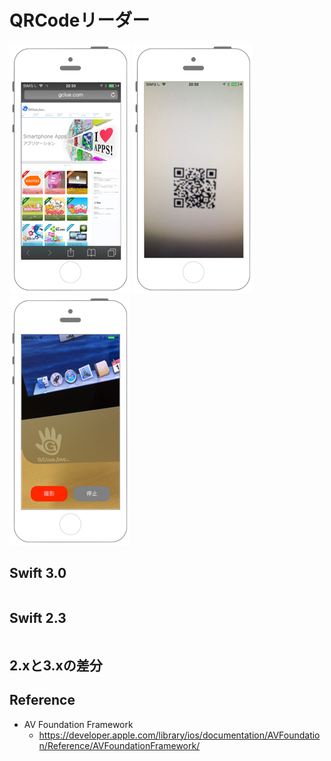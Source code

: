 # QRCodeリーダー

![Preview coremotion001](./img/AVFoundation008.png) ![Preview coremotion001](./img/AVFoundation008_2.png) ![Preview coremotion001](./img/AVFoundation003_3.png)

## Swift 3.0

```swift
```

## Swift 2.3

```swift
```

## 2.xと3.xの差分

## Reference

* AV Foundation Framework
    * https://developer.apple.com/library/ios/documentation/AVFoundation/Reference/AVFoundationFramework/
